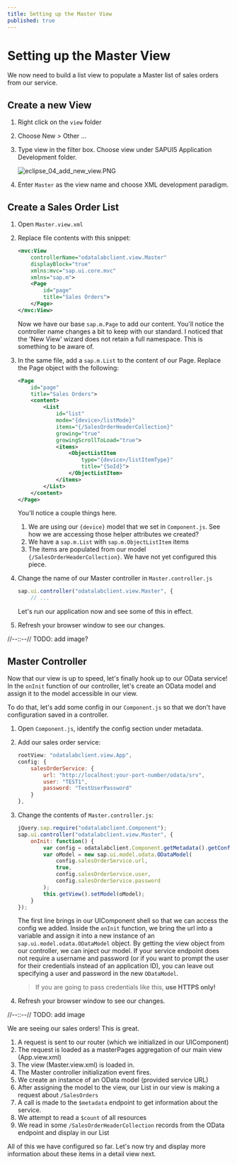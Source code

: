 ```yaml
---
title: Setting up the Master View
published: true
---
```


# Setting up the Master View

We now need to build a list view to populate a Master list of sales orders from our service.

## Create a new View

1. Right click on the `view` folder
1. Choose New > Other &hellip;
1. Type view in the filter box. Choose view under SAPUI5 Application Development folder.

    ![eclipse_04_add_new_view.PNG]({{site.baseurl}}/img/eclipse_04_add_new_view.PNG)

1. Enter `Master` as the view name and choose XML development paradigm.

## Create a Sales Order List

1. Open `Master.view.xml`

1. Replace file contents with this snippet:

    ```xml
    <mvc:View
        controllerName="odatalabclient.view.Master"
        displayBlock="true"
        xmlns:mvc="sap.ui.core.mvc"
        xmlns="sap.m">
        <Page
            id="page"
            title="Sales Orders">
        </Page>
    </mvc:View>
    ```

    Now we have our base `sap.m.Page` to add our content. You'll notice the controller name changes a bit to keep with our standard. I noticed that the 'New View' wizard does not retain a full namespace. This is something to be aware of.

1. In the same file, add a `sap.m.List` to the content of our Page. Replace the Page object with the following:

    ```xml
    <Page
        id="page"
        title="Sales Orders">
        <content>
            <List
                id="list"
                mode="{device>/listMode}"
                items="{/SalesOrderHeaderCollection}"
                growing="true"
                growingScrollToLoad="true">
                <items>
                    <ObjectListItem
                        type="{device>/listItemType}"
                        title="{SoId}">
                    </ObjectListItem>
                </items>
            </List>
        </content>
    </Page>
    ```

    You'll notice a couple things here.

    1. We are using our `{device}` model that we set in `Component.js`. See how we are accessing those helper attributes we created?
    1. We have a `sap.m.List` with `sap.m.ObjectListItem` items
    1. The items are populated from our model `{/SalesOrderHeaderCollection}`. We have not yet configured this piece.

1. Change the name of our Master controller in `Master.controller.js`

    ```js
    sap.ui.controller("odatalabclient.view.Master", {
        // ...
    ```

    Let's run our application now and see some of this in effect.

1. Refresh your browser window to see our changes.

//--::--// TODO: add image?

## Master Controller

Now that our view is up to speed, let's finally hook up to our OData service! In the `onInit` function of our controller, let's create an OData model and assign it to the model accessible in our view.

To do that, let's add some config in our `Component.js` so that we don't have configuration saved in a controller.

1. Open `Component.js`, identify the config section under metadata.
1. Add our sales order service:

    ```js
    rootView: "odatalabclient.view.App",
    config: {
        salesOrderService: {
            url: "http://localhost:your-port-number/odata/srv",
            user: "TEST1",
            password: "TestUserPassword"
        }
    },
    ```

1. Change the contents of `Master.controller.js`:

    ```js
    jQuery.sap.require("odatalabclient.Component");
    sap.ui.controller("odatalabclient.view.Master", {
        onInit: function() {
            var config = odatalabclient.Component.getMetadata().getConfig();
            var oModel = new sap.ui.model.odata.ODataModel(
                config.salesOrderService.url,
                true,
                config.salesOrderService.user,
                config.salesOrderService.password
            );
            this.getView().setModel(oModel);
        }
    });
    ```

    The first line brings in our UIComponent shell so that we can access the config we added. Inside the `onInit` function, we bring the url into a variable and assign it into a new instance of an `sap.ui.model.odata.ODataModel` object. By getting the view object from our controller, we can inject our model. If your service endpoint does not require a username and password (or if you want to prompt the user for their credentials instead of an application ID), you can leave out specifying a user and password in the new `ODataModel`.

    > If you are going to pass credentials like this, **use HTTPS only!**

1. Refresh your browser window to see our changes.

//--::--// TODO: add image

We are seeing our sales orders! This is great.

1. A request is sent to our router (which we initialized in our UIComponent)
1. The request is loaded as a masterPages aggregation of our main view (App.view.xml)
1. The view (Master.view.xml) is loaded in.
1. The Master controller initialization event fires.
1. We create an instance of an OData model (provided service URL)
1. After assigning the model to the view, our List in our view is making a request about `/SalesOrders`
  1. A call is made to the `$metadata` endpoint to get information about the service.
  1. We attempt to read a `$count` of all resources
  1. We read in some `/SalesOrderHeaderCollection` records from the OData endpoint and display in our List

All of this we have configured so far. Let's now try and display more information about these items in a detail view next.
